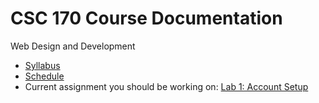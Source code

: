 # CSC 170 Course Documentation
Web Design and Development

- [Syllabus](syllabus.md)
- [Schedule](schedule.md)
- Current assignment you should be working on: [Lab 1: Account Setup](lab01-account-setup/instructions.md)

